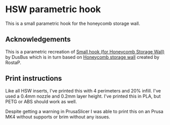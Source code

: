 # HSW parametric hook

This is a small parametric hook for the honeycomb storage wall.

## Acknowledgements

This is a parametric recreation of [Small hook (for Honeycomb Storage Wall)](https://www.printables.com/model/259531-small-hook-for-honeycomb-storage-wall) by DusBus which is in turn based on [Honeycomb storage wall](https://www.printables.com/model/152592-honeycomb-storage-wall) created by RostaP.

## Print instructions

Like all HSW inserts, I've printed this with 4 perimeters and 20% infill. I've used a 0.4mm nozzle and 0.2mm layer height. I've printed this in PLA, but PETG or ABS should work as well.

Despite getting a warning in PrusaSlicer I was able to print this on an Prusa MK4 without supports or brim without any issues.
